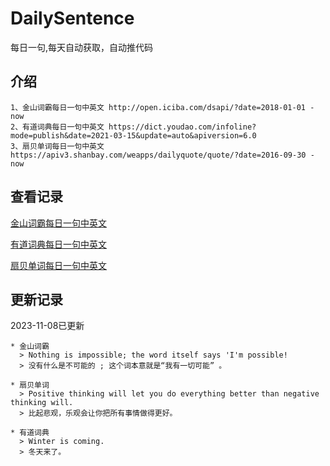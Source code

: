 # DailySentence

每日一句,每天自动获取，自动推代码

## 介绍

```
1、金山词霸每日一句中英文 http://open.iciba.com/dsapi/?date=2018-01-01 - now
2、有道词典每日一句中英文 https://dict.youdao.com/infoline?mode=publish&date=2021-03-15&update=auto&apiversion=6.0
3、扇贝单词每日一句中英文 https://apiv3.shanbay.com/weapps/dailyquote/quote/?date=2016-09-30 - now
```

## 查看记录

[金山词霸每日一句中英文](./data/iciba/)

[有道词典每日一句中英文](./data/youdao/)

[扇贝单词每日一句中英文](./data/shanbay/)

## 更新记录
2023-11-08已更新 
```
* 金山词霸
  > Nothing is impossible; the word itself says 'I'm possible!
  > 没有什么是不可能的 ; 这个词本意就是“我有一切可能” 。

* 扇贝单词
  > Positive thinking will let you do everything better than negative thinking will.
  > 比起悲观，乐观会让你把所有事情做得更好。

* 有道词典
  > Winter is coming.
  > 冬天来了。

```
